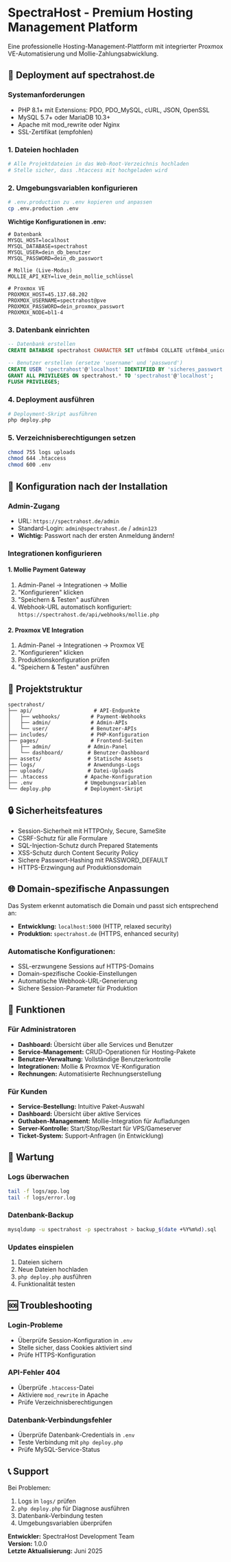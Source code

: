 # SpectraHost - Premium Hosting Management Platform

Eine professionelle Hosting-Management-Plattform mit integrierter Proxmox VE-Automatisierung und Mollie-Zahlungsabwicklung.

## 🚀 Deployment auf spectrahost.de

### Systemanforderungen
- PHP 8.1+ mit Extensions: PDO, PDO_MySQL, cURL, JSON, OpenSSL
- MySQL 5.7+ oder MariaDB 10.3+
- Apache mit mod_rewrite oder Nginx
- SSL-Zertifikat (empfohlen)

### 1. Dateien hochladen
```bash
# Alle Projektdateien in das Web-Root-Verzeichnis hochladen
# Stelle sicher, dass .htaccess mit hochgeladen wird
```

### 2. Umgebungsvariablen konfigurieren
```bash
# .env.production zu .env kopieren und anpassen
cp .env.production .env
```

**Wichtige Konfigurationen in .env:**
```env
# Datenbank
MYSQL_HOST=localhost
MYSQL_DATABASE=spectrahost
MYSQL_USER=dein_db_benutzer
MYSQL_PASSWORD=dein_db_passwort

# Mollie (Live-Modus)
MOLLIE_API_KEY=live_dein_mollie_schlüssel

# Proxmox VE
PROXMOX_HOST=45.137.68.202
PROXMOX_USERNAME=spectrahost@pve
PROXMOX_PASSWORD=dein_proxmox_passwort
PROXMOX_NODE=bl1-4
```

### 3. Datenbank einrichten
```sql
-- Datenbank erstellen
CREATE DATABASE spectrahost CHARACTER SET utf8mb4 COLLATE utf8mb4_unicode_ci;

-- Benutzer erstellen (ersetze 'username' und 'password')
CREATE USER 'spectrahost'@'localhost' IDENTIFIED BY 'sicheres_passwort';
GRANT ALL PRIVILEGES ON spectrahost.* TO 'spectrahost'@'localhost';
FLUSH PRIVILEGES;
```

### 4. Deployment ausführen
```bash
# Deployment-Skript ausführen
php deploy.php
```

### 5. Verzeichnisberechtigungen setzen
```bash
chmod 755 logs uploads
chmod 644 .htaccess
chmod 600 .env
```

## 🔧 Konfiguration nach der Installation

### Admin-Zugang
- URL: `https://spectrahost.de/admin`
- Standard-Login: `admin@spectrahost.de` / `admin123`
- **Wichtig:** Passwort nach der ersten Anmeldung ändern!

### Integrationen konfigurieren

#### 1. Mollie Payment Gateway
1. Admin-Panel → Integrationen → Mollie
2. "Konfigurieren" klicken
3. "Speichern & Testen" ausführen
4. Webhook-URL automatisch konfiguriert: `https://spectrahost.de/api/webhooks/mollie.php`

#### 2. Proxmox VE Integration
1. Admin-Panel → Integrationen → Proxmox VE
2. "Konfigurieren" klicken
3. Produktionskonfiguration prüfen
4. "Speichern & Testen" ausführen

## 📁 Projektstruktur

```
spectrahost/
├── api/                    # API-Endpunkte
│   ├── webhooks/          # Payment-Webhooks
│   ├── admin/             # Admin-APIs
│   └── user/              # Benutzer-APIs
├── includes/              # PHP-Konfiguration
├── pages/                 # Frontend-Seiten
│   ├── admin/            # Admin-Panel
│   └── dashboard/        # Benutzer-Dashboard
├── assets/               # Statische Assets
├── logs/                 # Anwendungs-Logs
├── uploads/              # Datei-Uploads
├── .htaccess            # Apache-Konfiguration
├── .env                 # Umgebungsvariablen
└── deploy.php           # Deployment-Skript
```

## 🔒 Sicherheitsfeatures

- Session-Sicherheit mit HTTPOnly, Secure, SameSite
- CSRF-Schutz für alle Formulare
- SQL-Injection-Schutz durch Prepared Statements
- XSS-Schutz durch Content Security Policy
- Sichere Passwort-Hashing mit PASSWORD_DEFAULT
- HTTPS-Erzwingung auf Produktionsdomain

## 🌐 Domain-spezifische Anpassungen

Das System erkennt automatisch die Domain und passt sich entsprechend an:
- **Entwicklung:** `localhost:5000` (HTTP, relaxed security)
- **Produktion:** `spectrahost.de` (HTTPS, enhanced security)

### Automatische Konfigurationen:
- SSL-erzwungene Sessions auf HTTPS-Domains
- Domain-spezifische Cookie-Einstellungen
- Automatische Webhook-URL-Generierung
- Sichere Session-Parameter für Produktion

## 🎯 Funktionen

### Für Administratoren
- **Dashboard:** Übersicht über alle Services und Benutzer
- **Service-Management:** CRUD-Operationen für Hosting-Pakete
- **Benutzer-Verwaltung:** Vollständige Benutzerkontrolle
- **Integrationen:** Mollie & Proxmox VE-Konfiguration
- **Rechnungen:** Automatisierte Rechnungserstellung

### Für Kunden
- **Service-Bestellung:** Intuitive Paket-Auswahl
- **Dashboard:** Übersicht über aktive Services
- **Guthaben-Management:** Mollie-Integration für Aufladungen
- **Server-Kontrolle:** Start/Stop/Restart für VPS/Gameserver
- **Ticket-System:** Support-Anfragen (in Entwicklung)

## 🔧 Wartung

### Logs überwachen
```bash
tail -f logs/app.log
tail -f logs/error.log
```

### Datenbank-Backup
```bash
mysqldump -u spectrahost -p spectrahost > backup_$(date +%Y%m%d).sql
```

### Updates einspielen
1. Dateien sichern
2. Neue Dateien hochladen
3. `php deploy.php` ausführen
4. Funktionalität testen

## 🆘 Troubleshooting

### Login-Probleme
- Überprüfe Session-Konfiguration in `.env`
- Stelle sicher, dass Cookies aktiviert sind
- Prüfe HTTPS-Konfiguration

### API-Fehler 404
- Überprüfe `.htaccess`-Datei
- Aktiviere `mod_rewrite` in Apache
- Prüfe Verzeichnisberechtigungen

### Datenbank-Verbindungsfehler
- Überprüfe Datenbank-Credentials in `.env`
- Teste Verbindung mit `php deploy.php`
- Prüfe MySQL-Service-Status

## 📞 Support

Bei Problemen:
1. Logs in `logs/` prüfen
2. `php deploy.php` für Diagnose ausführen
3. Datenbank-Verbindung testen
4. Umgebungsvariablen überprüfen

**Entwickler:** SpectraHost Development Team  
**Version:** 1.0.0  
**Letzte Aktualisierung:** Juni 2025